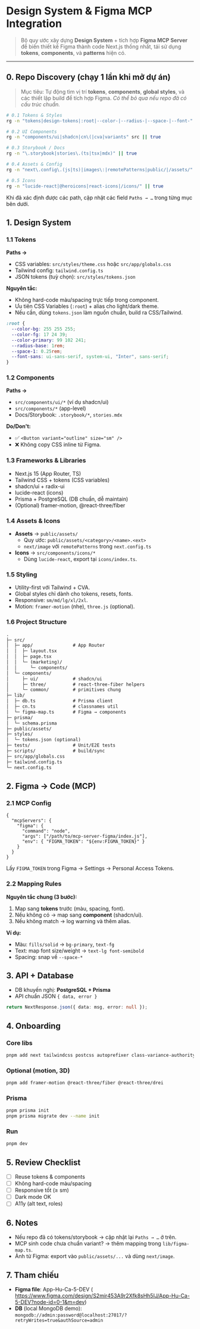 # Design System & Figma MCP Integration

> Bộ quy ước xây dựng **Design System** + tích hợp **Figma MCP Server** để biến thiết kế Figma thành code Next.js thống nhất, tái sử dụng **tokens**, **components**, và **patterns** hiện có.

---

## 0. Repo Discovery (chạy 1 lần khi mở dự án)

> Mục tiêu: Tự động tìm vị trí **tokens**, **components**, **global styles**, và các thiết lập build để tích hợp Figma.
> _Có thể bỏ qua nếu repo đã có cấu trúc chuẩn._

```bash
# 0.1 Tokens & Styles
rg -n "tokens|design-tokens|:root|--color-|--radius-|--space-|--font-" --glob "**/*.{ts,tsx,js,jsx,css,scss,json,md}" || true

# 0.2 UI Components
rg -n "components/ui|shadcn|cn\(|cva|variants" src || true

# 0.3 Storybook / Docs
rg -n "\.storybook|stories\.(ts|tsx|mdx)" || true

# 0.4 Assets & Config
rg -n "next\.config\.(js|ts)|images\:|remotePatterns|public/|/assets/" || true

# 0.5 Icons
rg -n "lucide-react|@heroicons|react-icons|/icons/" || true
```

Khi đã xác định được các path, cập nhật các field `Paths → …` trong từng mục bên dưới.

## 1. Design System

### 1.1 Tokens

**Paths →**

- CSS variables: `src/styles/theme.css` hoặc `src/app/globals.css`
- Tailwind config: `tailwind.config.ts`
- JSON tokens (tuỳ chọn): `src/styles/tokens.json`

**Nguyên tắc:**

- Không hard-code màu/spacing trực tiếp trong component.
- Ưu tiên CSS Variables (`:root`) + alias cho light/dark theme.
- Nếu cần, dùng `tokens.json` làm nguồn chuẩn, build ra CSS/Tailwind.

```css
:root {
  --color-bg: 255 255 255;
  --color-fg: 17 24 39;
  --color-primary: 99 102 241;
  --radius-base: 1rem;
  --space-1: 0.25rem;
  --font-sans: ui-sans-serif, system-ui, "Inter", sans-serif;
}
```

### 1.2 Components

**Paths →**

- `src/components/ui/*` (ví dụ shadcn/ui)
- `src/components/*` (app-level)
- Docs/Storybook: `.storybook/*`, `stories.mdx`

**Do/Don't:**

- ✅ `<Button variant="outline" size="sm" />`
- ❌ Không copy CSS inline từ Figma.

### 1.3 Frameworks & Libraries

- Next.js 15 (App Router, TS)
- Tailwind CSS + tokens (CSS variables)
- shadcn/ui + radix-ui
- lucide-react (icons)
- Prisma + PostgreSQL (DB chuẩn, dễ maintain)
- (Optional) framer-motion, @react-three/fiber

### 1.4 Assets & Icons

- **Assets** → `public/assets/`
  - Quy ước: `public/assets/<category>/<name>.<ext>`
  - `next/image` với `remotePatterns` trong `next.config.ts`
- **Icons** → `src/components/icons/*`
  - Dùng `lucide-react`, export tại `icons/index.ts`.

### 1.5 Styling

- Utility-first với Tailwind + CVA.
- Global styles chỉ dành cho tokens, resets, fonts.
- Responsive: `sm/md/lg/xl/2xl`.
- Motion: `framer-motion` (nhẹ), `three.js` (optional).

### 1.6 Project Structure

```txt
.
├─ src/
│  ├─ app/               # App Router
│  │  ├─ layout.tsx
│  │  ├─ page.tsx
│  │  └─ (marketing)/
│  │     └─ components/
│  └─ components/
│     ├─ ui/             # shadcn/ui
│     ├─ three/          # react-three-fiber helpers
│     └─ common/         # primitives chung
├─ lib/
│  ├─ db.ts              # Prisma client
│  ├─ cn.ts              # classnames util
│  └─ figma-map.ts       # Figma → components
├─ prisma/
│  └─ schema.prisma
├─ public/assets/
├─ styles/
│  └─ tokens.json (optional)
├─ tests/                # Unit/E2E tests
├─ scripts/              # build/sync
├─ src/app/globals.css
├─ tailwind.config.ts
└─ next.config.ts
```

## 2. Figma → Code (MCP)

### 2.1 MCP Config

```jsonc
{
  "mcpServers": {
    "figma": {
      "command": "node",
      "args": ["/path/to/mcp-server-figma/index.js"],
      "env": { "FIGMA_TOKEN": "${env:FIGMA_TOKEN}" }
    }
  }
}
```

Lấy `FIGMA_TOKEN` trong Figma → Settings → Personal Access Tokens.

### 2.2 Mapping Rules

**Nguyên tắc chung (3 bước):**

1. Map sang **tokens** trước (màu, spacing, font).
2. Nếu không có → map sang **component** (shadcn/ui).
3. Nếu không match → log warning và thêm alias.

**Ví dụ:**

- Màu: `fills/solid` → `bg-primary`, `text-fg`
- Text: map font size/weight → `text-lg font-semibold`
- Spacing: snap về `--space-*`

## 3. API + Database

- DB khuyến nghị: **PostgreSQL + Prisma**
- API chuẩn JSON `{ data, error }`

```ts
return NextResponse.json({ data: msg, error: null });
```

## 4. Onboarding

### Core libs

```bash
pnpm add next tailwindcss postcss autoprefixer class-variance-authority lucide-react prisma @prisma/client
```

### Optional (motion, 3D)

```bash
pnpm add framer-motion @react-three/fiber @react-three/drei
```

### Prisma

```bash
pnpm prisma init
pnpm prisma migrate dev --name init
```

### Run

```bash
pnpm dev
```

## 5. Review Checklist

- [ ] Reuse tokens & components
- [ ] Không hard-code màu/spacing
- [ ] Responsive tốt (≥ sm)
- [ ] Dark mode OK
- [ ] A11y (alt text, roles)

## 6. Notes

- Nếu repo đã có tokens/storybook → cập nhật lại `Paths → …` ở trên.
- MCP sinh code chưa chuẩn variant? → thêm mapping trong `lib/figma-map.ts`.
- Ảnh từ Figma: export vào `public/assets/...` và dùng `next/image`.

## 7. Tham chiếu

- **Figma file**: App-Hu-Ca-5-DEV ( https://www.figma.com/design/S2mir453A9r2Xfk8sHh5IJ/App-Hu-Ca-5-DEV?node-id=0-1&m=dev)
- **DB** (local MongoDB demo): `mongodb://admin:password@localhost:27017/?retryWrites=true&authSource=admin`
